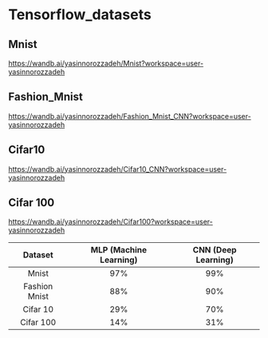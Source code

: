 # Tensorflow_datasets
## Mnist
https://wandb.ai/yasinnorozzadeh/Mnist?workspace=user-yasinnorozzadeh
## Fashion_Mnist
https://wandb.ai/yasinnorozzadeh/Fashion_Mnist_CNN?workspace=user-yasinnorozzadeh
## Cifar10
https://wandb.ai/yasinnorozzadeh/Cifar10_CNN?workspace=user-yasinnorozzadeh
## Cifar 100
https://wandb.ai/yasinnorozzadeh/Cifar100?workspace=user-yasinnorozzadeh

| Dataset | MLP (Machine Learning) | CNN (Deep Learning)
|     :---:      |  :---: | :---:
|Mnist  |97%| 99%|
|Fashion Mnist  |88%| 90%|
|Cifar 10 |29%|70% |
|Cifar 100 |14%|31% |
